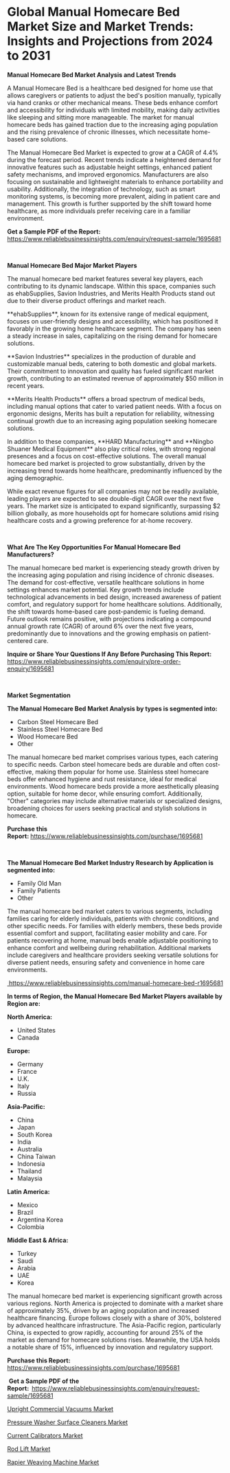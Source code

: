 <p><h1>Global Manual Homecare Bed Market Size and Market Trends: Insights and Projections from 2024 to 2031</h1></p><p><strong>Manual Homecare Bed Market Analysis and Latest Trends</strong></p>
<p><p>A Manual Homecare Bed is a healthcare bed designed for home use that allows caregivers or patients to adjust the bed's position manually, typically via hand cranks or other mechanical means. These beds enhance comfort and accessibility for individuals with limited mobility, making daily activities like sleeping and sitting more manageable. The market for manual homecare beds has gained traction due to the increasing aging population and the rising prevalence of chronic illnesses, which necessitate home-based care solutions.</p><p>The Manual Homecare Bed Market is expected to grow at a CAGR of 4.4% during the forecast period. Recent trends indicate a heightened demand for innovative features such as adjustable height settings, enhanced patient safety mechanisms, and improved ergonomics. Manufacturers are also focusing on sustainable and lightweight materials to enhance portability and usability. Additionally, the integration of technology, such as smart monitoring systems, is becoming more prevalent, aiding in patient care and management. This growth is further supported by the shift toward home healthcare, as more individuals prefer receiving care in a familiar environment.</p></p>
<p><strong>Get a Sample PDF of the Report:&nbsp;</strong> <a href="https://www.reliablebusinessinsights.com/enquiry/request-sample/1695681?utm_campaign=1676&utm_medium=2&utm_source=Github&utm_content=ia&utm_term=19102024&utm_id=manual-homecare-bed">https://www.reliablebusinessinsights.com/enquiry/request-sample/1695681</a></p>
<p>&nbsp;</p>
<p><strong>Manual Homecare Bed Major Market Players</strong></p>
<p><p>The manual homecare bed market features several key players, each contributing to its dynamic landscape. Within this space, companies such as ehabSupplies, Savion Industries, and Merits Health Products stand out due to their diverse product offerings and market reach.</p><p>**ehabSupplies**, known for its extensive range of medical equipment, focuses on user-friendly designs and accessibility, which has positioned it favorably in the growing home healthcare segment. The company has seen a steady increase in sales, capitalizing on the rising demand for homecare solutions.</p><p>**Savion Industries** specializes in the production of durable and customizable manual beds, catering to both domestic and global markets. Their commitment to innovation and quality has fueled significant market growth, contributing to an estimated revenue of approximately $50 million in recent years.</p><p>**Merits Health Products** offers a broad spectrum of medical beds, including manual options that cater to varied patient needs. With a focus on ergonomic designs, Merits has built a reputation for reliability, witnessing continual growth due to an increasing aging population seeking homecare solutions.</p><p>In addition to these companies, **HARD Manufacturing** and **Ningbo Shuaner Medical Equipment** also play critical roles, with strong regional presences and a focus on cost-effective solutions. The overall manual homecare bed market is projected to grow substantially, driven by the increasing trend towards home healthcare, predominantly influenced by the aging demographic.</p><p>While exact revenue figures for all companies may not be readily available, leading players are expected to see double-digit CAGR over the next five years. The market size is anticipated to expand significantly, surpassing $2 billion globally, as more households opt for homecare solutions amid rising healthcare costs and a growing preference for at-home recovery.</p></p>
<p>&nbsp;</p>
<p><strong>What Are The Key Opportunities For Manual Homecare Bed Manufacturers?</strong></p>
<p><p>The manual homecare bed market is experiencing steady growth driven by the increasing aging population and rising incidence of chronic diseases. The demand for cost-effective, versatile healthcare solutions in home settings enhances market potential. Key growth trends include technological advancements in bed design, increased awareness of patient comfort, and regulatory support for home healthcare solutions. Additionally, the shift towards home-based care post-pandemic is fueling demand. Future outlook remains positive, with projections indicating a compound annual growth rate (CAGR) of around 6% over the next five years, predominantly due to innovations and the growing emphasis on patient-centered care.</p></p>
<p><strong>Inquire or Share Your Questions If Any Before Purchasing This Report:</strong> <a href="https://www.reliablebusinessinsights.com/enquiry/pre-order-enquiry/1695681?utm_campaign=1676&utm_medium=2&utm_source=Github&utm_content=ia&utm_term=19102024&utm_id=manual-homecare-bed">https://www.reliablebusinessinsights.com/enquiry/pre-order-enquiry/1695681</a></p>
<p>&nbsp;</p>
<p><strong>Market Segmentation</strong></p>
<p><strong>The Manual Homecare Bed Market Analysis by types is segmented into:</strong></p>
<p><ul><li>Carbon Steel Homecare Bed</li><li>Stainless Steel Homecare Bed</li><li>Wood Homecare Bed</li><li>Other</li></ul></p>
<p><p>The manual homecare bed market comprises various types, each catering to specific needs. Carbon steel homecare beds are durable and often cost-effective, making them popular for home use. Stainless steel homecare beds offer enhanced hygiene and rust resistance, ideal for medical environments. Wood homecare beds provide a more aesthetically pleasing option, suitable for home decor, while ensuring comfort. Additionally, "Other" categories may include alternative materials or specialized designs, broadening choices for users seeking practical and stylish solutions in homecare.</p></p>
<p><strong>Purchase this Report:&nbsp;</strong><a href="https://www.reliablebusinessinsights.com/purchase/1695681?utm_campaign=1676&utm_medium=2&utm_source=Github&utm_content=ia&utm_term=19102024&utm_id=manual-homecare-bed">https://www.reliablebusinessinsights.com/purchase/1695681</a></p>
<p>&nbsp;</p>
<p><strong>The Manual Homecare Bed Market Industry Research by Application is segmented into:</strong></p>
<p><ul><li>Family Old Man</li><li>Family Patients</li><li>Other</li></ul></p>
<p><p>The manual homecare bed market caters to various segments, including families caring for elderly individuals, patients with chronic conditions, and other specific needs. For families with elderly members, these beds provide essential comfort and support, facilitating easier mobility and care. For patients recovering at home, manual beds enable adjustable positioning to enhance comfort and wellbeing during rehabilitation. Additional markets include caregivers and healthcare providers seeking versatile solutions for diverse patient needs, ensuring safety and convenience in home care environments.</p></p>
<p><a href="https://www.reliablebusinessinsights.com/manual-homecare-bed-r1695681?utm_campaign=1676&utm_medium=2&utm_source=Github&utm_content=ia&utm_term=19102024&utm_id=manual-homecare-bed">&nbsp;https://www.reliablebusinessinsights.com/manual-homecare-bed-r1695681</a></p>
<p><strong>In terms of Region, the Manual Homecare Bed Market Players available by Region are:</strong></p>
<p>
    <p> <strong> North America: </strong>
        <ul>
            <li>United States</li>
            <li>Canada</li>
        </ul>
        </p> 
    <p> <strong> Europe: </strong>
        <ul>
            <li>Germany</li>
            <li>France</li>
            <li>U.K.</li>
            <li>Italy</li>
            <li>Russia</li>
        </ul>
        </p> 
    <p> <strong> Asia-Pacific: </strong>
        <ul>
            <li>China</li>
            <li>Japan</li>
            <li>South Korea</li>
            <li>India</li>
            <li>Australia</li>
            <li>China Taiwan</li>
            <li>Indonesia</li>
            <li>Thailand</li>
            <li>Malaysia</li>
        </ul>
        </p> 
    <p> <strong> Latin America: </strong>
        <ul>
            <li>Mexico</li>
            <li>Brazil</li>
            <li>Argentina Korea</li>
            <li>Colombia</li>
        </ul>
        </p> 
    <p> <strong> Middle East & Africa: </strong>
        <ul>
            <li>Turkey</li>
            <li>Saudi</li>
            <li>Arabia</li>
            <li>UAE</li>
            <li>Korea</li>
        </ul>
    </p>
    </p>
<p><p>The manual homecare bed market is experiencing significant growth across various regions. North America is projected to dominate with a market share of approximately 35%, driven by an aging population and increased healthcare financing. Europe follows closely with a share of 30%, bolstered by advanced healthcare infrastructure. The Asia-Pacific region, particularly China, is expected to grow rapidly, accounting for around 25% of the market as demand for homecare solutions rises. Meanwhile, the USA holds a notable share of 15%, influenced by innovation and regulatory support.</p></p>
<p><strong>Purchase this Report: </strong><a href="https://www.reliablebusinessinsights.com/purchase/1695681?utm_campaign=1676&utm_medium=2&utm_source=Github&utm_content=ia&utm_term=19102024&utm_id=manual-homecare-bed">https://www.reliablebusinessinsights.com/purchase/1695681</a></p>
<p>&nbsp;<strong>Get a Sample PDF of the Report:&nbsp;&nbsp;</strong><a href="https://www.reliablebusinessinsights.com/enquiry/request-sample/1695681?utm_campaign=1676&utm_medium=2&utm_source=Github&utm_content=ia&utm_term=19102024&utm_id=manual-homecare-bed">https://www.reliablebusinessinsights.com/enquiry/request-sample/1695681</a></p>
<p><strong></strong></p>
<p><p><a href="https://www.linkedin.com/pulse/emerging-upright-commercial-vacuums-market-opportunities-zgeuc?utm_campaign=1676&utm_medium=2&utm_source=Github&utm_content=ia&utm_term=19102024&utm_id=manual-homecare-bed">Upright Commercial Vacuums Market</a></p><p><a href="https://www.linkedin.com/pulse/insights-pressure-washer-surface-cleaners-industry-market-h2ixc?utm_campaign=1676&utm_medium=2&utm_source=Github&utm_content=ia&utm_term=19102024&utm_id=manual-homecare-bed">Pressure Washer Surface Cleaners Market</a></p><p><a href="https://www.linkedin.com/pulse/current-calibrators-market-forecasts-trends-impact-analysis-dz3dc?utm_campaign=1676&utm_medium=2&utm_source=Github&utm_content=ia&utm_term=19102024&utm_id=manual-homecare-bed">Current Calibrators Market</a></p><p><a href="https://www.linkedin.com/pulse/rod-lift-market-global-regional-analysis-focus-region-country-level-jgawc?utm_campaign=1676&utm_medium=2&utm_source=Github&utm_content=ia&utm_term=19102024&utm_id=manual-homecare-bed">Rod Lift Market</a></p><p><a href="https://www.linkedin.com/pulse/opportunities-challenges-rapier-weaving-machine-market-strategic-gxipc?utm_campaign=1676&utm_medium=2&utm_source=Github&utm_content=ia&utm_term=19102024&utm_id=manual-homecare-bed">Rapier Weaving Machine Market</a></p></p>